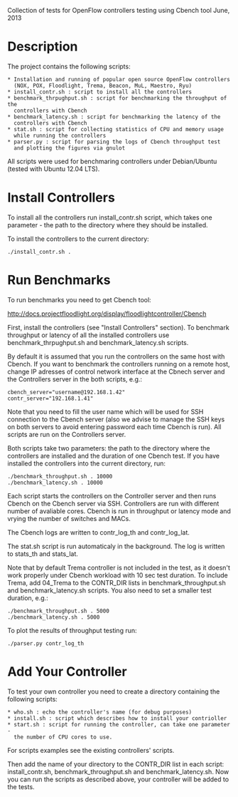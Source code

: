 Collection of tests for OpenFlow controllers testing using Cbench tool
June, 2013


Description
=======

  The project contains the following scripts:

    * Installation and running of popular open source OpenFlow controllers
      (NOX, POX, Floodlight, Trema, Beacon, MuL, Maestro, Ryu)
    * install_contr.sh : script to install all the controllers
    * benchmark_thrpughput.sh : script for benchmarking the throughput of the
      controllers with Cbench
    * benchmark_latency.sh : script for benchmarking the latency of the 
      controllers with Cbench
    * stat.sh : script for collecting statistics of CPU and memory usage
      while running the controllers
    * parser.py : script for parsing the logs of Cbench throughput test
      and plotting the figures via gnulot
      
  All scripts were used for benchmaring controllers under Debian/Ubuntu
  (tested with Ubuntu 12.04 LTS).


Install Controllers
=======

  To install all the controllers run install_contr.sh script, which takes
  one parameter - the path to the directory where they should be installed.
  
  To install the controllers to the current directory:

    ./install_contr.sh .
 
  
Run Benchmarks
=======

  To run benchmarks you need to get Cbench tool:
  
  http://docs.projectfloodlight.org/display/floodlightcontroller/Cbench

  First, install the controllers (see "Install Controllers" section).
  To benchmark throughput or latency of all the installed controllers
  use benchmark_thrpughput.sh and benchmark_latency.sh scripts.

  By default it is assumed that you run the controllers on the same host
  with Cbench. If you want to benchmark the controllers running on a
  remote host, change IP adresses of control network interface at the 
  Cbnech server and the Controllers server in the both scripts, e.g.:

    cbench_server="username@192.168.1.42"
    contr_server="192.168.1.41"

  Note that you need to fill the user name which will be used for SSH
  connection to the Cbench server (also we advise to manage the SSH keys
  on both servers to avoid entering password each time Cbench is run).
  All scripts are run on the Controllers server.
  
  Both scripts take two parameters: the path to the directory where
  the controllers are installed and the duration of one Cbench test.
  If you have installed the controllers into the current directory, run:
  
    ./benchmark_throughput.sh . 10000
    ./benchmark_latency.sh . 10000

  Each script starts the controllers on the Controller server and then
  runs Cbench on the Cbench server via SSH. Controllers are run with
  different number of avaliable cores. Cbench is run in throughput or
  latency mode and vrying the number of switches and MACs.
  
  The Cbench logs are written to contr_log_th and contr_log_lat.

  The stat.sh script is run automaticaly in the background. The log is
  written to stats_th and stats_lat.

  Note that by default Trema controller is not included in the test, as it
  doesn't work properly under Cbench workload with 10 sec test duration.
  To include Trema, add 04_Trema to the CONTR_DIR lists in
  benchmark_throughput.sh and benchmark_latency.sh scripts. You also need to
  set a smaller test duration, e.g.:
  
    ./benchmark_throughput.sh . 5000
    ./benchmark_latency.sh . 5000

  To plot the results of throughput testing run:
  
    ./parser.py contr_log_th

    
Add Your Controller
=======

  To test your own controller you need to create a directory containing
  the following scripts:
  
    * who.sh : echo the controller's name (for debug purposes)
    * install.sh : script which describes how to install your contrioller
    * start.sh : script for running the controller, can take one parameter - 
      the number of CPU cores to use.
  
  For scripts examples see the existing controllers' scripts.
  
  Then add the name of your directory to the CONTR_DIR list in each script:
  install_contr.sh, benchmark_throughput.sh and benchmark_latency.sh.
  Now you can run the scripts as described above, your controller will be
  added to the tests.
